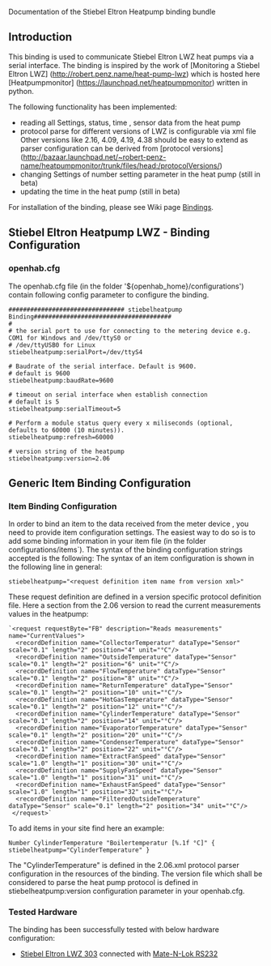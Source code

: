 Documentation of the Stiebel Eltron Heatpump binding bundle

## Introduction

This binding is used to communicate Stiebel Eltron LWZ heat pumps via a serial interface.
The binding is inspired by the work of [Monitoring a Stiebel Eltron LWZ] (http://robert.penz.name/heat-pump-lwz) which is hosted here [Heatpumpmonitor] (https://launchpad.net/heatpumpmonitor) written in python.

The following functionality has been implemented:
* reading all Settings, status, time , sensor data from the heat pump
* protocol parse for different versions of LWZ is configurable via xml file
  Other versions like 2.16, 4.09, 4.19, 4.38 should be easy to extend as parser configuration can be derived from [protocol versions] (http://bazaar.launchpad.net/~robert-penz-name/heatpumpmonitor/trunk/files/head:/protocolVersions/)
* changing Settings of number setting parameter in the heat pump (still in beta)
* updating the time in the heat pump (still in beta)

For installation of the binding, please see Wiki page [Bindings](https://github.com/openhab/openhab/wiki/Bindings).

## Stiebel Eltron Heatpump LWZ - Binding Configuration
### openhab.cfg
The openhab.cfg file (in the folder '${openhab_home}/configurations') contain following config parameter to configure the binding.

    ################################ stiebelheatpump Binding######################################
    #
    # the serial port to use for connecting to the metering device e.g. COM1 for Windows and /dev/ttyS0 or
    # /dev/ttyUSB0 for Linux
    stiebelheatpump:serialPort=/dev/ttyS4

    # Baudrate of the serial interface. Default is 9600.
    # default is 9600
    stiebelheatpump:baudRate=9600

    # timeout on serial interface when establish connection
    # default is 5
    stiebelheatpump:serialTimeout=5

    # Perform a module status query every x miliseconds (optional, defaults to 60000 (10 minutes)). 
    stiebelheatpump:refresh=60000

    # version string of the heatpump
    stiebelheatpump:version=2.06

## Generic Item Binding Configuration

### Item Binding Configuration

In order to bind an item to the data received from the meter device , you need to provide item configuration settings. The easiest way to do so is to add some binding information in your item file (in the folder configurations/items`). The syntax of the binding configuration strings accepted is the following:
The syntax of an item configuration is shown in the following line in general:

    stiebelheatpump="<request definition item name from version xml>"

These request definition are defined in a version specific protocol definition file.
Here a section from the 2.06 version to read the current measurements values in the heatpump:

    `<request requestByte="FB" description="Reads measurements" name="CurrentValues">
      <recordDefinition name="CollectorTemperatur" dataType="Sensor" scale="0.1" length="2" position="4" unit="°C"/>
      <recordDefinition name="OutsideTemperature" dataType="Sensor" scale="0.1" length="2" position="6" unit="°C"/>
      <recordDefinition name="FlowTemperature" dataType="Sensor" scale="0.1" length="2" position="8" unit="°C"/>
      <recordDefinition name="ReturnTemperature" dataType="Sensor" scale="0.1" length="2" position="10" unit="°C"/>
      <recordDefinition name="HotGasTemperature" dataType="Sensor" scale="0.1" length="2" position="12" unit="°C"/>
      <recordDefinition name="CylinderTemperature" dataType="Sensor" scale="0.1" length="2" position="14" unit="°C"/>
      <recordDefinition name="EvaporatorTemperature" dataType="Sensor" scale="0.1" length="2" position="20" unit="°C"/>
      <recordDefinition name="CondenserTemperature" dataType="Sensor" scale="0.1" length="2" position="22" unit="°C"/>
      <recordDefinition name="ExtractFanSpeed" dataType="Sensor" scale="1.0" length="1" position="30" unit="°C"/>
      <recordDefinition name="SupplyFanSpeed" dataType="Sensor" scale="1.0" length="1" position="31" unit="°C"/>
      <recordDefinition name="ExhaustFanSpeed" dataType="Sensor" scale="1.0" length="1" position="32" unit="°C"/>
      <recordDefinition name="FilteredOutsideTemperature" dataType="Sensor" scale="0.1" length="2" position="34" unit="°C"/>
     </request>`

To add items in your site find here an example:

    Number CylinderTemperature "Boilertemperatur [%.1f °C]" { stiebelheatpump="CylinderTemperature" }

The "CylinderTemperature" is defined in the 2.06.xml protocol parser configuration in the resources of the binding.
The version file which shall be considered to parse the heat pump protocol is defined in stiebelheatpump:version configuration parameter in your openhab.cfg.

### Tested Hardware

The binding has been successfully tested with below hardware configuration:
* [Stiebel Eltron LWZ 303](https://www.stiebel-eltron.de/content/dam/ste/de/de/products/downloads/erneuerbare_energien/lueftung/Bedienungs-_u._Installationsanleitungen__LWZ_303-403__DM0000017729-ome.pdf) connected with [Mate-N-Lok RS232](http://robert.penz.name/heat-pump-lwz/)

